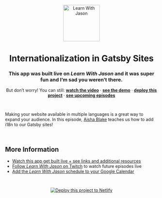 <p align="center">
  <a href="https://www.learnwithjason.dev">
    <img src="https://res.cloudinary.com/jlengstorf/image/upload/q_auto,f_auto,w_240/v1579281727/lwj/learnwithjason.png" alt="Learn With Jason" width="120" />
  </a>
</p>
<h1 align="center">
  Internationalization in Gatsby Sites
</h1>
<h3 align="center">
  This app was built live on <em>Learn With Jason</em> and it was super fun and I’m sad you weren’t there.
</h3>
<p align="center">
  But don’t worry! You can still: 
  <a href="https://www.learnwithjason.dev/internationalization-in-gatsby-sites"><strong>watch the video</strong></a> · 
  <a href="https://gatsby-i18n-lwj.netlify.com"><strong>see the demo</strong></a> · 
  <a href="https://app.netlify.com/start/deploy?repository=https://github.com/jlengstorf/gatsby-i18n-example&utm_source=learnwithjason&utm_medium=github&utm_campaign=devex"><strong>deploy this project</strong></a> · 
  <a href="https://jason.af/lwj/schedule"><strong>see upcoming episodes</strong></a>
</p>

&nbsp;

Making your website available in multiple languages is a great way to expand your audience. In this episode, [Aisha Blake](https://twitter.com/AishaBlake) teaches us how to add i18n to our Gatsby sites!

&nbsp;

## More Information

- [Watch this app get built live + see links and additional resources][episode]
- [Follow _Learn With Jason_ on Twitch][twitch] to watch future episodes live
- [Add the _Learn With Jason_ schedule to your Google Calendar][cal]

&nbsp;

<p align="center">
  <a href="https://app.netlify.com/start/deploy?repository=https://github.com/jlengstorf/gatsby-i18n-example&utm_source=learnwithjason&utm_medium=github&utm_campaign=devex">
    <img src="https://www.netlify.com/img/deploy/button.svg" alt="Deploy this project to Netlify" />
  </a>
</p>

[episode]: https://www.learnwithjason.dev/internationalization-in-gatsby-sites
[twitch]: https://jason.af/twitch
[cal]: https://jason.af/lwj/cal
